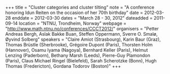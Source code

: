 +++
title = "Cluster categories and cluster tilting"
note = "A conference honoring Idun Reiten on the occasion of her 70th birthday"
date = 2012-03-28
enddate = 2012-03-30
dates = "March 28 - 30, 2012"
dateadded = 2011-09-14
location = "NTNU, Trondheim, Norway"
webpage = "http://www.math.ntnu.no/conferences/CCCT2012/"
organisers = "Petter Andreas Bergh, Aslak Bakke Buan, Steffen Oppermann, Sverre O. Smalø,  Øyvind Solberg"
speakers = "Claire Amiot (Strasbourg), Karin Baur (Graz), Thomas Brüstle (Sherbrooke), Grégoire Dupont (Paris), Thorsten Holm (Hannover), Osamu Iyama (Nagoya), Bernhard Keller (Paris), Helmut Lenzing (Paderborn), Bethany Marsh (Leeds), Pierre-Guy Plamondon (Paris), Claus Michael Ringel (Bielefeld), Sarah Scherotzke (Bonn), Hugh Thomas (Fredericton), Gordana Todorov (Boston)"
+++
